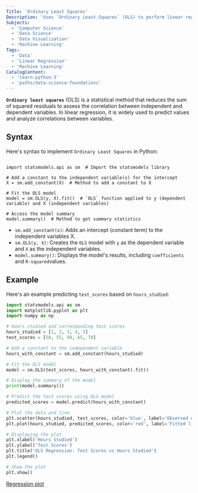 ```yaml
---
Title: 'Ordinary Least Squares' 
Description: 'Uses `Ordinary Least Squares` (OLS) to perform linear regression in order to reduce prediction errors and evaluate associations between variables.' 
Subjects:
  - 'Computer Science'
  - 'Data Science'
  - 'Data Visualization'
  - 'Machine Learning'
Tags:
  - 'Data'
  - 'Linear Regression'
  - 'Machine Learning'
CatalogContent: 
  - 'learn-python-3'
  - 'paths/data-science-foundations'
---
```


**`Ordinary least squares`** (OLS) is a statistical method that reduces the sum of squared residuals to assess the correlation between independent and dependent variables. In linear regression, it is widely used to predict values and analyze correlations between variables.  

## Syntax

Here's syntax to implement `Ordinary Least Squares` in Python:

```pseudo

import statsmodels.api as sm  # Import the statsmodels library

# Add a constant to the independent variable(s) for the intercept
X = sm.add_constant(X)  # Method to add a constant to X

# Fit the OLS model
model = sm.OLS(y, X).fit()  # `OLS` function applied to y (dependent variable) and X (independent variables)

# Access the model summary
model.summary()  # Method to get summary statistics
```
- `sm.add_constant(x)`: Adds an intercept (constant term) to the independent variables X.
- `sm.OLS(y, X)`: Creates the `OLS` model with `y` as the dependent variable and `X` as the independent variables.
- `model.summary()`: Displays the model's results, including `coefficients` and `R-squared`values.

## Example

Here's an example predicting `test_scores` based on `hours_studied`:

```py
import statsmodels.api as sm
import matplotlib.pyplot as plt
import numpy as np

# Hours studied and corresponding test scores
hours_studied = [1, 2, 3, 4, 5]  
test_scores = [50, 55, 60, 65, 70]

# Add a constant to the independent variable
hours_with_constant = sm.add_constant(hours_studied)

# Fit the OLS model
model = sm.OLS(test_scores, hours_with_constant).fit()

# Display the summary of the model
print(model.summary())

# Predict the test scores using OLS model
predicted_scores = model.predict(hours_with_constant)

# Plot the data and line
plt.scatter(hours_studied, test_scores, color='blue', label='Observed data')
plt.plot(hours_studied, predicted_scores, color='red', label='Fitted line')

# Displaying the plot
plt.xlabel('Hours Studied')
plt.ylabel('Test Scores')
plt.title('OLS Regression: Test Scores vs Hours Studied')
plt.legend()

# Show the plot
plt.show()
```
[Regression plot](https://raw.githubusercontent.com/Codecademy/docs/main/media/)


